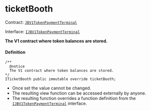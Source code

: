 # ticketBooth

Contract: [`JBV1TokenPaymentTerminal`](/docs/v4/deprecated/v2/contracts/or-payment-terminals/jbv1tokenpaymentterminal/README.md)​‌

Interface: [`IJBV1TokenPaymentTerminal`](/docs/v4/deprecated/v2/interfaces/ijbv1tokenpaymentterminal.md)

**The V1 contract where token balances are stored.**

#### Definition

```
/**
  @notice
  The V1 contract where token balances are stored.
*/
ITicketBooth public immutable override ticketBooth;
```

* Once set the value cannot be changed.
* The resulting view function can be accessed externally by anyone.
* The resulting function overrides a function definition from the [`IJBV1TokenPaymentTerminal`](/docs/v4/deprecated/v2/interfaces/ijbv1tokenpaymentterminal.md) interface.